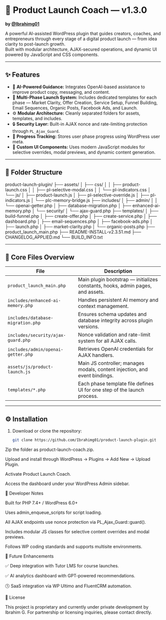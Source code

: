 # 🚀 Product Launch Coach — v1.3.0
**by [@Ibrahimg01](https://github.com/Ibrahimg01)**  

A powerful AI-assisted WordPress plugin that guides creators, coaches, and entrepreneurs through every stage of a digital product launch — from idea clarity to post-launch growth.  
Built with modular architecture, AJAX-secured operations, and dynamic UI powered by JavaScript and CSS components.

---

## ✨ Features

- 🧩 **AI-Powered Guidance:** Integrates OpenAI-based assistance to improve product copy, messaging, and content.
- 🧠 **Multi-Phase Launch System:** Includes dedicated templates for each phase — Market Clarity, Offer Creation, Service Setup, Funnel Building, Email Sequences, Organic Posts, Facebook Ads, and Launch.
- ⚙️ **Modular Architecture:** Cleanly separated folders for assets, templates, and includes.
- 🔒 **Security Layer:** Built-in AJAX nonce and rate-limiting protection through `PL_Ajax_Guard`.
- 🧮 **Progress Tracking:** Stores user phase progress using WordPress user meta.
- 🧱 **Custom UI Components:** Uses modern JavaScript modules for selective overrides, modal previews, and dynamic content generation.

---

## 📂 Folder Structure

product-launch-plugin/
├── assets/
│   ├── css/
│   │   ├── product-launch.css
│   │   ├── pl-selective-modal.css
│   │   └── pl-indicators.css
│   └── js/
│       ├── product-launch.js
│       ├── pl-selective-override.js
│       ├── pl-indicators.js
│       └── plc-memory-bridge.js
├── includes/
│   ├── admin/
│   │   └── openai-getter.php
│   ├── database-migration.php
│   ├── enhanced-ai-memory.php
│   └── security/
│       └── ajax-guard.php
├── templates/
│   ├── build-funnel.php
│   ├── create-offer.php
│   ├── create-service.php
│   ├── dashboard.php
│   ├── email-sequences.php
│   ├── facebook-ads.php
│   ├── launch.php
│   ├── market-clarity.php
│   └── organic-posts.php
├── product_launch_main.php
├── README-INSTALL-v2.3.51.md
├── CHANGELOG_APPLIED.md
└── BUILD_INFO.txt


---

## 🧩 Core Files Overview

| File | Description |
|------|--------------|
| `product_launch_main.php` | Main plugin bootstrap — initializes constants, hooks, admin pages, and assets. |
| `includes/enhanced-ai-memory.php` | Handles persistent AI memory and context management. |
| `includes/database-migration.php` | Ensures schema updates and database integrity across plugin versions. |
| `includes/security/ajax-guard.php` | Nonce validation and rate-limit system for all AJAX calls. |
| `includes/admin/openai-getter.php` | Retrieves OpenAI credentials for AJAX handlers. |
| `assets/js/product-launch.js` | Main JS controller; manages modals, content injection, and event bindings. |
| `templates/*.php` | Each phase template file defines UI for one step of the launch process. |

---

## ⚙️ Installation

1. Download or clone the repository:
   ```bash
   git clone https://github.com/Ibrahimg01/product-launch-plugin.git


Zip the folder as product-launch-coach.zip.

Upload and install through WordPress → Plugins → Add New → Upload Plugin.

Activate Product Launch Coach.

Access the dashboard under your WordPress Admin sidebar.

🧠 Developer Notes

Built for PHP 7.4+ / WordPress 6.0+

Uses admin_enqueue_scripts for script loading.

All AJAX endpoints use nonce protection via PL_Ajax_Guard::guard().

Includes modular JS classes for selective content overrides and modal previews.

Follows WP coding standards and supports multisite environments.

🧰 Future Enhancements

✅ Deep integration with Tutor LMS for course launches.

✅ AI analytics dashboard with GPT-powered recommendations.

🕓 SaaS integration via WP Ultimo and FluentCRM automation.

🪪 License

This project is proprietary and currently under private development by Ibrahim G.
For partnership or licensing inquiries, please contact directly.
